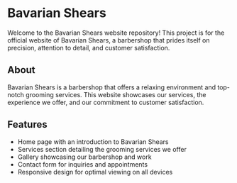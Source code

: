 # Bavarian Shears

Welcome to the Bavarian Shears website repository! This project is for the official website of Bavarian Shears, a barbershop that prides itself on precision, attention to detail, and customer satisfaction.

## About

Bavarian Shears is a barbershop that offers a relaxing environment and top-notch grooming services. This website showcases our services, the experience we offer, and our commitment to customer satisfaction.

## Features

- Home page with an introduction to Bavarian Shears
- Services section detailing the grooming services we offer
- Gallery showcasing our barbershop and work
- Contact form for inquiries and appointments
- Responsive design for optimal viewing on all devices
